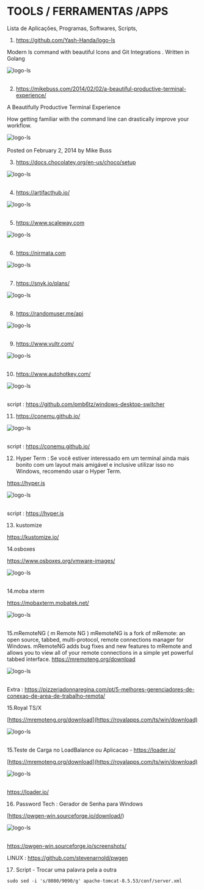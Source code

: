 # TOOLS / FERRAMENTAS /APPS
Lista de Aplicações, Programas, Softwares, Scripts, 


1. https://github.com/Yash-Handa/logo-ls

Modern ls command with beautiful Icons and Git Integrations . Written in Golang

<div>
  <span align="center">
  <img alt="logo-ls" title="logo-ls" src="https://raw.githubusercontent.com/Yash-Handa/logo-ls/master/.github/images/ls.png">
    </span>
</div><br>

2. https://mikebuss.com/2014/02/02/a-beautiful-productive-terminal-experience/

A Beautifully Productive Terminal Experience

How getting familiar with the command line can drastically improve your workflow.
<div>
  <span align="center">
    <img alt="logo-ls" title="logo-ls" src="https://d1dtl6c2x4cczo.cloudfront.net/assets/images/posts/a-beautiful-productive-terminal-experience/cover.png">
   </span>
</div><br>
Posted on February 2, 2014 by Mike Buss


3. https://docs.chocolatey.org/en-us/choco/setup
  
  <div>
  <span align="center">
  <img alt="logo-ls" title="logo-ls" src="https://chocolatey.org/assets/images/global-shared/logo-square.svg">
    </span>
</div><br>

4. https://artifacthub.io/
<div>
  <span align="center">
  <img alt="logo-ls" title="logo-ls" src="https://github.com/lourranio/tools/blob/75163aad231cf017f8279ae07d0f6e10b3e173ef/img/display.png">
    </span>
</div><br>

5. https://www.scaleway.com
<div>
  <span align="center">
  <img alt="logo-ls" title="logo-ls" src="https://github.com/lourranio/tools/blob/6b162ba182fa59f73db38d4d4e5a30e830824ac5/img/scaleway.PNG">
    </span>
</div><br>

6. https://nirmata.com
<div>
  <span align="center">
  <img alt="logo-ls" title="logo-ls" src="https://github.com/lourranio/tools/blob/a8e3a6111bc64af53952e834cb4ead54cd7d3acc/img/nirmata.png">
    </span>
</div><br>

7. https://snyk.io/plans/
<div>
  <span align="center">
  <img alt="logo-ls" title="logo-ls" src="https://github.com/lourranio/tools/blob/c811d5f8003765058f9e19b42bea4c7a5eb2016f/img/snyk.png">
    </span>
</div><br>

8. https://randomuser.me/api
<div>
  <span align="center">
  <img alt="logo-ls" title="logo-ls" src="https://miro.medium.com/max/1400/1*EEn-tB8M38krdKQuuTR-9Q.png">
    </span>
</div><br>

9. https://www.vultr.com/
<div>
  <span align="center">
  <img alt="logo-ls" title="logo-ls" src="https://github.com/lourranio/tools/blob/40662d866d4f9b97702a413206594f593eb263b3/img/vultr.png">
    </span>
</div><br>

10. https://www.autohotkey.com/
<div>
  <span align="center">
  <img alt="logo-ls" title="logo-ls" src="https://www.wikihow.com/images/thumb/4/40/9830772-1.jpg/v4-728px-9830772-1.jpg.webp">
    </span>
</div><br>

script : https://github.com/pmb6tz/windows-desktop-switcher


11. https://conemu.github.io/
<div>
  <span align="center">
  <img alt="logo-ls" title="logo-ls" src="https://conemu.github.io/img/ConEmu-Maximus5.png">
    </span>
</div><br>

script : https://conemu.github.io/

12. Hyper Term : Se você estiver interessado em um terminal ainda mais bonito com um layout mais amigável e inclusive utilizar isso no Windows, recomendo usar o Hyper Term.

https://hyper.is
<div>
  <span align="center">
  <img alt="logo-ls" title="logo-ls" src="https://hyper.is/_next/image?url=%2Fstore%2Fverminal.png&w=1920&q=75">
    </span>
</div><br>

script : https://hyper.is

13. kustomize

https://kustomize.io/

14.osboxes

https://www.osboxes.org/vmware-images/
<div>
  <span align="center">
  <img alt="logo-ls" title="logo-ls" src="https://www.osboxes.org/wp-content/uploads/2020/05/slide-vb-ok.jpg">
    </span>
</div><br>

14.moba xterm

https://mobaxterm.mobatek.net/
<div>
  <span align="center">
  <img alt="logo-ls" title="logo-ls" src="https://mobaxterm.mobatek.net/img/moba/features/feature-terminal.png">
    </span>
</div><br>

15.mRemoteNG ( m Remote NG  ) 
mRemoteNG is a fork of mRemote: an open source, tabbed, multi-protocol, remote connections manager for Windows. mRemoteNG adds bug fixes and new features to mRemote and allows you to view all of your remote connections in a simple yet powerful tabbed interface.
https://mremoteng.org/download
<div>
  <span align="center">
  <img alt="logo-ls" title="logo-ls" src="https://mremoteng.org/images/lightbox.png">
    </span>
</div><br>

Extra : https://pizzeriadonnaregina.com/pt/5-melhores-gerenciadores-de-conexao-de-area-de-trabalho-remota/

15.Royal TS/X

[https://mremoteng.org/download](https://royalapps.com/ts/win/download)

<div>
  <span align="center">
  <img alt="logo-ls" title="logo-ls" src="https://activedirectorypro.com/wp-content/uploads/2018/04/royalTS.jpg">
    </span>
</div><br>

15.Teste de Carga no LoadBalance ou Aplicacao - https://loader.io/

[https://mremoteng.org/download](https://royalapps.com/ts/win/download)

<div>
  <span align="center">
  <img alt="logo-ls" title="logo-ls" src="https://loader.io/assets/marketing/gtaphs-illustration@2x-7e645bbfabc6b183cf1e59efb044c0e2741cfd03141f7cfda6356409e6292b69.png">
    </span>
</div><br>


https://loader.io/


16. Password Tech : Gerador de Senha para Windows

[https://pwgen-win.sourceforge.io/download/)

<div>
  <span align="center">
  <img alt="logo-ls" title="logo-ls" src="https://pwgen-win.sourceforge.io/assets/images/ss-main.png">
    </span>
</div><br>


https://pwgen-win.sourceforge.io/screenshots/

LINUX : https://github.com/stevenarnold/pwgen


17. Script - Trocar uma palavra pela a outra

``` 
sudo sed -i 's/8080/9090/g' apache-tomcat-8.5.53/conf/server.xml 
```
